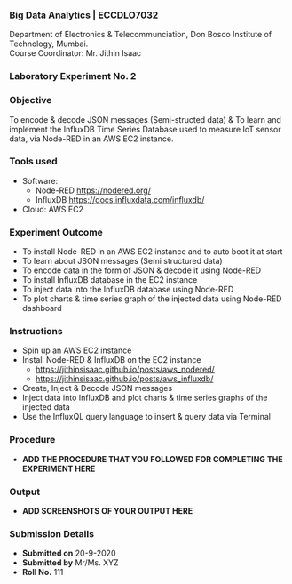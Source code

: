### Big Data Analytics | ECCDLO7032 
Department of Electronics & Telecommunciation, 
Don Bosco Institute of Technology, Mumbai.  
Course Coordinator: Mr. Jithin Isaac

### Laboratory Experiment No. 2
 
### Objective  
To encode & decode JSON messages (Semi-structed data) & To learn and implement the InfluxDB Time Series Database used to measure IoT sensor data, via Node-RED in an AWS EC2 instance.

### Tools used  
- Software: 
  - Node-RED https://nodered.org/
  - InfluxDB https://docs.influxdata.com/influxdb/
- Cloud: AWS EC2

### Experiment Outcome
- To install Node-RED in an AWS EC2 instance and to auto boot it at start
- To learn about JSON messages (Semi structured data)
- To encode data in the form of JSON & decode it using Node-RED
- To install InfluxDB database in the EC2 instance
- To inject data into the InfluxDB database using Node-RED
- To plot charts & time series graph of the injected data using Node-RED dashboard

### Instructions

- Spin up an AWS EC2 instance
- Install Node-RED & InfluxDB on the EC2 instance
  - https://jithinsisaac.github.io/posts/aws_nodered/
  - https://jithinsisaac.github.io/posts/aws_influxdb/
- Create, Inject & Decode JSON messages
- Inject data into InfluxDB and plot charts & time series graphs of the injected data
- Use the InfluxQL query language to insert & query data via Terminal

### Procedure 
- **ADD THE PROCEDURE THAT YOU FOLLOWED FOR COMPLETING THE EXPERIMENT HERE**

### Output
- **ADD SCREENSHOTS OF YOUR OUTPUT HERE**  

### Submission Details
- **Submitted on** 20-9-2020
- **Submitted by** Mr/Ms. XYZ
- **Roll No.** 111
